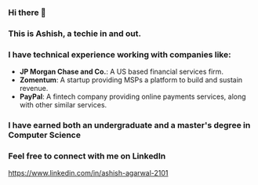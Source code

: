 ### Hi there 👋
### This is Ashish, a techie in and out.

### I have technical experience working with companies like:
* **JP Morgan Chase and Co.**: A US based financial services firm.
* **Zomentum**: A startup providing MSPs a platform to build and sustain revenue.
* **PayPal**: A fintech company providing online payments services, along with other similar services.

### I have earned both an undergraduate and a master's degree in Computer Science 

### Feel free to connect with me on LinkedIn
https://www.linkedin.com/in/ashish-agarwal-2101

<!--
**AshishAgarwal2101/AshishAgarwal2101** is a ✨ _special_ ✨ repository because its `README.md` (this file) appears on your GitHub profile.

Here are some ideas to get you started:

- 🔭 I’m currently working on ...
- 🌱 I’m currently learning ...
- 👯 I’m looking to collaborate on ...
- 🤔 I’m looking for help with ...
- 💬 Ask me about ...
- 📫 How to reach me: ...
- 😄 Pronouns: ...
- ⚡ Fun fact: ...
-->
